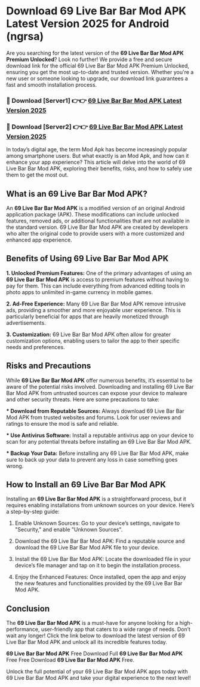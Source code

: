 # Download 69 Live Bar Bar Mod APK Latest Version 2025 for Android (ngrsa)

Are you searching for the latest version of the <strong>69 Live Bar Bar Mod APK Premium Unlocked</strong>? Look no further! We provide a free and secure download link for the official 69 Live Bar Bar Mod APK Premium Unlocked, ensuring you get the most up-to-date and trusted version. Whether you're a new user or someone looking to upgrade, our download link guarantees a fast and smooth installation process.


<h3>🔴 Download [Server1] 👉👉 <a href="https://appsnew.pages.dev?q=69+Live+Bar+Bar+Mod+APK&ref=2RT5">69 Live Bar Bar Mod APK Latest Version 2025</a></h3>

<h3>🔴 Download [Server2] 👉👉 <a href="https://appsnew.pages.dev?q=69+Live+Bar+Bar+Mod+APK&ref=2RT5">69 Live Bar Bar Mod APK Latest Version 2025</a></h3>


In today’s digital age, the term Mod Apk has become increasingly popular among smartphone users. But what exactly is an Mod Apk, and how can it enhance your app experience? This article will delve into the world of 69 Live Bar Bar Mod APK, exploring their benefits, risks, and how to safely use them to get the most out.


<h2>What is an 69 Live Bar Bar Mod APK?</h2>

An <strong>69 Live Bar Bar Mod APK</strong> is a modified version of an original Android application package (APK). These modifications can include unlocked features, removed ads, or additional functionalities that are not available in the standard version. 69 Live Bar Bar Mod APK are created by developers who alter the original code to provide users with a more customized and enhanced app experience.


<h2>Benefits of Using 69 Live Bar Bar Mod APK</h2>

<strong> 1. Unlocked Premium Features:</strong> One of the primary advantages of using an <strong>69 Live Bar Bar Mod APK</strong> is access to premium features without having to pay for them. This can include everything from advanced editing tools in photo apps to unlimited in-game currency in mobile games.

<strong> 2. Ad-Free Experience:</strong> Many 69 Live Bar Bar Mod APK remove intrusive ads, providing a smoother and more enjoyable user experience. This is particularly beneficial for apps that are heavily monetized through advertisements.

<strong> 3. Customization:</strong> 69 Live Bar Bar Mod APK often allow for greater customization options, enabling users to tailor the app to their specific needs and preferences.


<h2>Risks and Precautions</h2>

While <strong>69 Live Bar Bar Mod APK</strong> offer numerous benefits, it’s essential to be aware of the potential risks involved. Downloading and installing 69 Live Bar Bar Mod APK from untrusted sources can expose your device to malware and other security threats. Here are some precautions to take:

<strong> * Download from Reputable Sources:</strong> Always download 69 Live Bar Bar Mod APK from trusted websites and forums. Look for user reviews and ratings to ensure the mod is safe and reliable.

<strong> * Use Antivirus Software:</strong> Install a reputable antivirus app on your device to scan for any potential threats before installing an 69 Live Bar Bar Mod APK.

<strong> * Backup Your Data:</strong> Before installing any 69 Live Bar Bar Mod APK, make sure to back up your data to prevent any loss in case something goes wrong.


<h2>How to Install an 69 Live Bar Bar Mod APK</h2>

Installing an <strong>69 Live Bar Bar Mod APK</strong> is a straightforward process, but it requires enabling installations from unknown sources on your device. Here’s a step-by-step guide:

 1. Enable Unknown Sources: Go to your device’s settings, navigate to "Security," and enable "Unknown Sources".

 2. Download the 69 Live Bar Bar Mod APK: Find a reputable source and download the 69 Live Bar Bar Mod APK file to your device.

 3. Install the 69 Live Bar Bar Mod APK: Locate the downloaded file in your device’s file manager and tap on it to begin the installation process.

 4. Enjoy the Enhanced Features: Once installed, open the app and enjoy the new features and functionalities provided by the 69 Live Bar Bar Mod APK.


<h2><strong>Conclusion</strong></h2>

The <strong>69 Live Bar Bar Mod APK</strong> is a must-have for anyone looking for a high-performance, user-friendly app that caters to a wide range of needs. Don’t wait any longer! Click the link below to download the latest version of 69 Live Bar Bar Mod APK and unlock all its incredible features today.

<strong>69 Live Bar Bar Mod APK</strong> Free Download Full <strong>69 Live Bar Bar Mod APK</strong> Free Free Download <strong>69 Live Bar Bar Mod APK</strong> Free.

Unlock the full potential of your 69 Live Bar Bar Mod APK apps today with 69 Live Bar Bar Mod APK and take your digital experience to the next level!